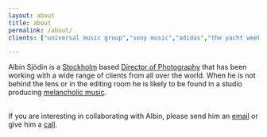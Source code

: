 ```yaml
---
layout: about
title: about
permalink: /about/
clients: ["universal music group","sony music","adidas","the yacht week","avicii","the absolut company","armada music","opa people","unity group france","circle k","bris","summerburst","beckers","fagerhult","voked","mips","activision"]

---
```


Albin Sjödin is a <a href="https://www.google.se/maps/place/Stockholm/@59.3260668,17.8474651,11z/data=!3m1!4b1!4m5!3m4!1s0x465f763119640bcb:0xa80d27d3679d7766!8m2!3d59.3293235!4d18.0685808" target="_blank">Stockholm</a> based <a href="https://en.wikipedia.org/wiki/Cinematographer" target="_blank">Director of Photography</a> that has been working with a wide range of clients from all over the world. When he is not behind the lens or in the editing room he is likely to be found in a studio producing <a href="https://www.youtube.com/watch?v=L6alk6Iq_DY" target="_blank">melancholic music</a>.


<p><br/>If you are interesting in collaborating with Albin, please send him an <a href="mailto:info@albinsjodin.com">email</a> or give him a <a href="tel://+46727137568">call</a>. </p>

